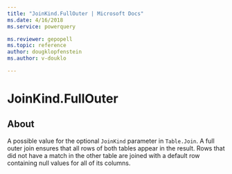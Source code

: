 ```yaml
---
title: "JoinKind.FullOuter | Microsoft Docs"
ms.date: 4/16/2018
ms.service: powerquery

ms.reviewer: gepopell
ms.topic: reference
author: dougklopfenstein
ms.author: v-douklo

---
```

# JoinKind.FullOuter
## About
A possible value for the optional `JoinKind` parameter in `Table.Join`. A full outer join ensures that all rows of both tables appear in the result. Rows that did not have a match in the other table are joined with a default row containing null values for all of its columns.


